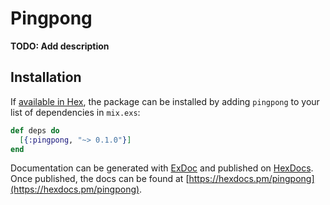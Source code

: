 # Pingpong

**TODO: Add description**

## Installation

If [available in Hex](https://hex.pm/docs/publish), the package can be installed
by adding `pingpong` to your list of dependencies in `mix.exs`:

```elixir
def deps do
  [{:pingpong, "~> 0.1.0"}]
end
```

Documentation can be generated with [ExDoc](https://github.com/elixir-lang/ex_doc)
and published on [HexDocs](https://hexdocs.pm). Once published, the docs can
be found at [https://hexdocs.pm/pingpong](https://hexdocs.pm/pingpong).

